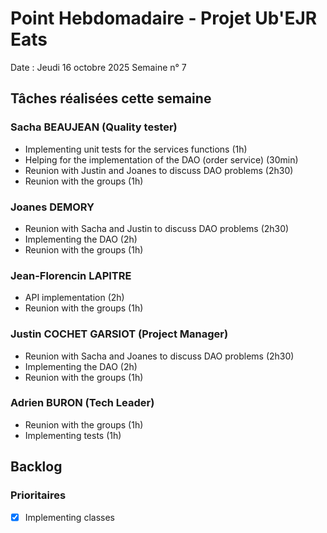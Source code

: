 # Point Hebdomadaire - Projet Ub'EJR Eats

Date : Jeudi 16 octobre 2025
Semaine n° 7

## Tâches réalisées cette semaine

### Sacha BEAUJEAN (Quality tester)
- Implementing unit tests for the services functions (1h)
- Helping for the implementation of the DAO (order service) (30min)
- Reunion with Justin and Joanes to discuss DAO problems (2h30)
- Reunion with the groups (1h)

### Joanes DEMORY
- Reunion with Sacha and Justin to discuss DAO problems (2h30)
- Implementing the DAO (2h)
- Reunion with the groups (1h)

### Jean-Florencin LAPITRE 
- API implementation (2h)
- Reunion with the groups (1h)

### Justin COCHET GARSIOT (Project Manager)
- Reunion with Sacha and Joanes to discuss DAO problems (2h30)
- Implementing the DAO (2h)
- Reunion with the groups (1h)

### Adrien BURON (Tech Leader)
- Reunion with the groups (1h)
- Implementing tests (1h)

## Backlog

### Prioritaires
- [x] Implementing classes
